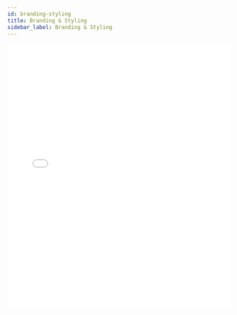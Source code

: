 ```yaml
---
id: branding-styling
title: Branding & Styling
sidebar_label: Branding & Styling
---
```


<iframe src="//fast.wistia.net/embed/iframe/s0gnvmz65u?videoFoam=true"
allowtransparency="true" frameBorder="0" scrolling="no" className="wistia_embed"
name="wistia_embed" allowFullScreen  width="100%" height="600"></iframe>
<script src="//fast.wistia.net/assets/external/iframe-api-v1.js"></script>
<br/>